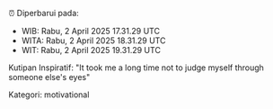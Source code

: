 ⏰ Diperbarui pada:
- WIB: Rabu, 2 April 2025 17.31.29 UTC
- WITA: Rabu, 2 April 2025 18.31.29 UTC
- WIT: Rabu, 2 April 2025 19.31.29 UTC

Kutipan Inspiratif:
"It took me a long time not to judge myself through someone else's eyes"


Kategori: motivational

